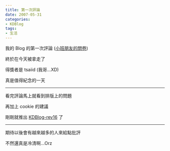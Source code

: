 ```yaml
---
title: 第一次評論
date: 2007-05-31
categories:
- KDBlog
tags:
- 生活
---
```

我的 Blog 的第一次評論 ([小班朋友的問卷](../05-23-小班朋友的問卷))

終於在今天被拿走了

得獎者是 tsaiid (我哥...XD)

真是值得紀念的一天

---

看完評論馬上就看到排版上的問題

再加上 cookie 的建議

剛剛就推出 [KDBlog-rev16](../05-31-KDBlog-rev16) 了

---

期待以後會有越來越多的人來給點批評

不然還真是冷清啊...Orz

